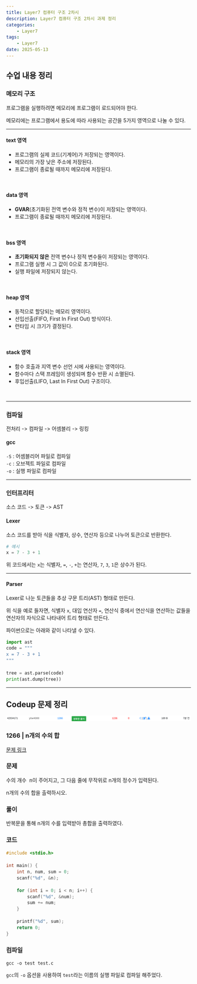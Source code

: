 ```yaml
---
title: Layer7 컴퓨터 구조 2차시
description: Layer7 컴퓨터 구조 2차시 과제 정리
categories:
    - Layer7
tags:
    - Layer7
date: 2025-05-13
---
```


## 수업 내용 정리

### 메모리 구조

프로그램을 실행하려면 메모리에 프로그램이 로드되어야 한다.

메모리에는 프로그램에서 용도에 따라 사용되는 공간을 5가지 영역으로 나눌 수 있다.

---
#### text 영역
- 프로그램의 실제 코드(기계어)가 저장되는 영역이다. 
- 메모리의 가장 낮은 주소에 저장된다.
- 프로그램이 종료될 때까지 메모리에 저장된다.
<br>

#### data 영역
- **GVAR**(초기화된 전역 변수와 정적 변수)이 저장되는 영역이다.
- 프로그램이 종료될 때까지 메모리에 저장된다.
<br>

#### bss 영역
- **초기화되지 않은** 전역 변수나 정적 변수들이 저장되는 영역이다.
- 프로그램 실행 시 그 값이 0으로 초기화된다.
- 실행 파일에 저장되지 않는다.
<br>

#### heap 영역
- 동적으로 할당되는 메모리 영역이다.
- 선입선출(FIFO, First In First Out) 방식이다.
- 런타임 시 크기가 결정된다.
<br>

#### stack 영역
- 함수 호출과 지역 변수 선언 시에 사용되는 영역이다.
- 함수마다 스택 프레임이 생성되며 함수 반환 시 소멸된다.
- 후입선출(LIFO, Last In First Out) 구조이다.
<br>

---
### 컴파일

전처리 -> 컴파일 -> 어셈블리 -> 링킹

#### gcc

`-S` : 어셈블리어 파일로 컴파일  
`-c` : 오브젝트 파일로 컴파일  
`-o` : 실행 파일로 컴파일

---
### 인터프리터

소스 코드 -> 토큰 -> AST



#### Lexer

소스 코드를 받아 식을 식별자, 상수, 연산자 등으로 나누어 토큰으로 반환한다.

```Python
# 예시
x = 7 - 3 + 1
```

위 코드에서는 `x`는 식별자, `=`, `-`, `+`는 연산자, `7`, `3`, `1`은 상수가 된다.
<br>

---

#### Parser

Lexer로 나눈 토큰들을 추상 구문 트리(AST) 형태로 만든다.

위 식을 예로 들자면, 식별자 `x`, 대입 연산자 `=`, 연산식 중에서 연산식을 연산하는 값들을 연산자의 자식으로 나타내어 트리 형태로 만든다.

파이썬으로는 아래와 같이 나타낼 수 있다.

```Python
import ast
code = """
x = 7 - 3 + 1
"""

tree = ast.parse(code)
print(ast.dump(tree))
```

---

## Codeup 문제 정리

![](image.png)

### 1266 | n개의 수의 합

[문제 링크](https://codeup.kr/problem.php?id=1266)

### 문제

수의 개수  n이 주어지고, 그 다음 줄에 무작위로 n개의 정수가 입력된다.

n개의 수의 합을 출력하시오.

### 풀이 

반복문을 통해 n개의 수를 입력받아 총합을 출력하였다.

### 코드

```c
#include <stdio.h>

int main() {
	int n, num, sum = 0;
	scanf("%d", &n);

	for (int i = 0; i < n; i++) {
		scanf("%d", &num);
		sum += num;
	}

	printf("%d", sum);
	return 0;
}
```

### 컴파일

```
gcc -o test test.c
```

`gcc`의 `-o` 옵션을 사용하여 `test`라는 이름의 실행 파일로 컴파일 해주었다.